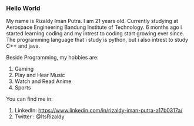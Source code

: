 ### Hello World 

<!--
**rizaldyip10/rizaldyip10** is a ✨ _special_ ✨ repository because its `README.md` (this file) appears on your GitHub profile.

Here are some ideas to get you started:

- 🔭 I’m currently working on ...
- 🌱 I’m currently learning ...
- 👯 I’m looking to collaborate on ...
- 🤔 I’m looking for help with ...
- 💬 Ask me about ...
- 📫 How to reach me: ...
- 😄 Pronouns: ...
- ⚡ Fun fact: ...
-->
My name is Rizaldy Iman Putra. I am 21 years old. Currently studying at Aerospace Engineering Bandung Institute of Technology. 6 months ago i started learning coding and my intrest to coding start growing ever since. The programming language that i study is python, but i also intrest to study C++ and java.

Beside Programming, my hobbies are:
1. Gaming
2. Play and Hear Music
3. Watch and Read Anime
4. Sports

You can find me in:
1. LinkedIn: https://www.linkedin.com/in/rizaldy-iman-putra-a17b0317a/
2. Twitter : @ItsRizaldy
